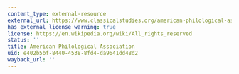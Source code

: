 ```yaml
---
content_type: external-resource
external_url: https://www.classicalstudies.org/american-philological-association-1
has_external_license_warning: true
license: https://en.wikipedia.org/wiki/All_rights_reserved
status: ''
title: American Philological Association
uid: e402b5bf-8440-4538-8fd4-da9641dd48d2
wayback_url: ''
---
```

